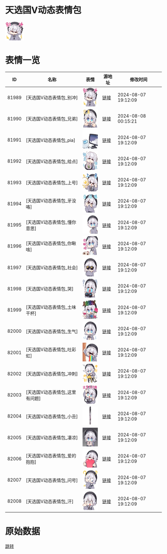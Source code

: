 # 天选国V动态表情包

<img src="./cover.png" height="60" alt="cover" />

# 表情一览

|ID|名称|表情|源地址|修改时间|
|----|----|----|----|----|
|81989|[天选国V动态表情包_别冲]|<img src="./pic/081989_%5B天选国V动态表情包_别冲%5D.gif" height="60" alt="别冲"/>|[链接](https://i0.hdslb.com/bfs/emote/66458b8c22b4234d85e26ab2bd2ea212e946cceb.gif)|2024-08-07 19:12:09|
|81990|[天选国V动态表情包_兄弟]|<img src="./pic/081990_%5B天选国V动态表情包_兄弟%5D.gif" height="60" alt="兄弟"/>|[链接](https://i0.hdslb.com/bfs/emote/26d7b68364bf431b99da2708b379a960be814b44.gif)|2024-08-08 00:15:21|
|81991|[天选国V动态表情包_pia]|<img src="./pic/081991_%5B天选国V动态表情包_pia%5D.gif" height="60" alt="pia"/>|[链接](https://i0.hdslb.com/bfs/emote/fe1ba4097d4cf37ad2d43451702dfd798d2e98fa.gif)|2024-08-07 19:12:09|
|81992|[天选国V动态表情包_给点]|<img src="./pic/081992_%5B天选国V动态表情包_给点%5D.gif" height="60" alt="给点"/>|[链接](https://i0.hdslb.com/bfs/emote/d2f821767c84e3cceb6599784a89315cddf55359.gif)|2024-08-07 19:12:09|
|81993|[天选国V动态表情包_上号]|<img src="./pic/081993_%5B天选国V动态表情包_上号%5D.gif" height="60" alt="上号"/>|[链接](https://i0.hdslb.com/bfs/emote/2490f3e00c908169fd84b3427478cf1c1f673c8a.gif)|2024-08-07 19:12:09|
|81994|[天选国V动态表情包_牙没咯]|<img src="./pic/081994_%5B天选国V动态表情包_牙没咯%5D.gif" height="60" alt="牙没咯"/>|[链接](https://i0.hdslb.com/bfs/emote/168137accbd1d6c3fcd9874eaa9355b77bf60571.gif)|2024-08-07 19:12:09|
|81995|[天选国V动态表情包_懂你意思]|<img src="./pic/081995_%5B天选国V动态表情包_懂你意思%5D.gif" height="60" alt="懂你意思"/>|[链接](https://i0.hdslb.com/bfs/emote/3dce89cfc295dee87854c887871ef1f4364a0867.gif)|2024-08-07 19:12:09|
|81996|[天选国V动态表情包_你瞅啥]|<img src="./pic/081996_%5B天选国V动态表情包_你瞅啥%5D.gif" height="60" alt="你瞅啥"/>|[链接](https://i0.hdslb.com/bfs/emote/eee9841118b30a5b84954bccef9a110a673c9754.gif)|2024-08-07 19:12:09|
|81997|[天选国V动态表情包_社会]|<img src="./pic/081997_%5B天选国V动态表情包_社会%5D.gif" height="60" alt="社会"/>|[链接](https://i0.hdslb.com/bfs/emote/d148b104ad0507b183be12d2919887b9b39c9a51.gif)|2024-08-07 19:12:09|
|81998|[天选国V动态表情包_哭]|<img src="./pic/081998_%5B天选国V动态表情包_哭%5D.gif" height="60" alt="哭"/>|[链接](https://i0.hdslb.com/bfs/emote/c29339cfc786d9725ae9c0336bbbb054d4635165.gif)|2024-08-07 19:12:09|
|81999|[天选国V动态表情包_土味干杯]|<img src="./pic/081999_%5B天选国V动态表情包_土味干杯%5D.gif" height="60" alt="土味干杯"/>|[链接](https://i0.hdslb.com/bfs/emote/baa866898b22260ff420b8db4f4fa56e19559922.gif)|2024-08-07 19:12:09|
|82000|[天选国V动态表情包_生气]|<img src="./pic/082000_%5B天选国V动态表情包_生气%5D.gif" height="60" alt="生气"/>|[链接](https://i0.hdslb.com/bfs/emote/2b0e6ecd2696569ba05da9c75d6e239962b813d9.gif)|2024-08-07 19:12:09|
|82001|[天选国V动态表情包_吐彩虹]|<img src="./pic/082001_%5B天选国V动态表情包_吐彩虹%5D.gif" height="60" alt="吐彩虹"/>|[链接](https://i0.hdslb.com/bfs/emote/8398aa35d3b602eb66f85abfe8846c90f5dd50e3.gif)|2024-08-07 19:12:09|
|82002|[天选国V动态表情包_冲刺]|<img src="./pic/082002_%5B天选国V动态表情包_冲刺%5D.gif" height="60" alt="冲刺"/>|[链接](https://i0.hdslb.com/bfs/emote/8cc918d31c7529e754199ded263918781f21d2af.gif)|2024-08-07 19:12:09|
|82003|[天选国V动态表情包_这里有问题]|<img src="./pic/082003_%5B天选国V动态表情包_这里有问题%5D.gif" height="60" alt="这里有问题"/>|[链接](https://i0.hdslb.com/bfs/emote/8a754f5a7759ee95f3850c78469fd4ad6b8a77c8.gif)|2024-08-07 19:12:09|
|82004|[天选国V动态表情包_小丑]|<img src="./pic/082004_%5B天选国V动态表情包_小丑%5D.gif" height="60" alt="小丑"/>|[链接](https://i0.hdslb.com/bfs/emote/8360658d773f2265ba805af19d3d423774044e89.gif)|2024-08-07 19:12:09|
|82005|[天选国V动态表情包_凄凉]|<img src="./pic/082005_%5B天选国V动态表情包_凄凉%5D.gif" height="60" alt="凄凉"/>|[链接](https://i0.hdslb.com/bfs/emote/9b022041091cc2e7559966631c7472a543f24155.gif)|2024-08-07 19:12:09|
|82006|[天选国V动态表情包_爱的抱抱]|<img src="./pic/082006_%5B天选国V动态表情包_爱的抱抱%5D.gif" height="60" alt="爱的抱抱"/>|[链接](https://i0.hdslb.com/bfs/emote/5b8a3db7c8096b8ead2060908437d0e3445d6442.gif)|2024-08-07 19:12:09|
|82007|[天选国V动态表情包_问号]|<img src="./pic/082007_%5B天选国V动态表情包_问号%5D.gif" height="60" alt="问号"/>|[链接](https://i0.hdslb.com/bfs/emote/3cda9a25fc198fec6cf200eafcf55f104cb75232.gif)|2024-08-07 19:12:09|
|82008|[天选国V动态表情包_汗]|<img src="./pic/082008_%5B天选国V动态表情包_汗%5D.gif" height="60" alt="汗"/>|[链接](https://i0.hdslb.com/bfs/emote/211dbcabcae918596a67295669b9d4e1e98c555e.gif)|2024-08-07 19:12:09|

# 原始数据

[跳转](./raw.json)

